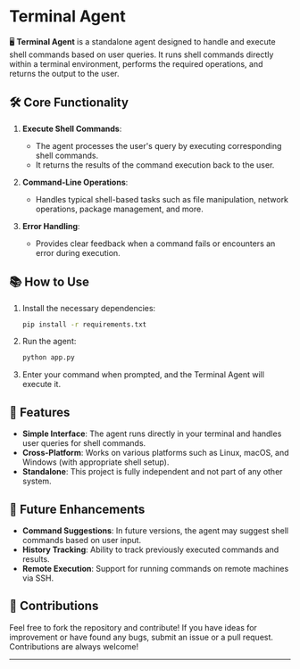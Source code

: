 # Terminal Agent

🖥️ **Terminal Agent** is a standalone agent designed to handle and execute shell commands based on user queries. It runs shell commands directly within a terminal environment, performs the required operations, and returns the output to the user.

## 🛠️ **Core Functionality**

1. **Execute Shell Commands**: 
   - The agent processes the user's query by executing corresponding shell commands.
   - It returns the results of the command execution back to the user.
   
2. **Command-Line Operations**:
   - Handles typical shell-based tasks such as file manipulation, network operations, package management, and more.
   
3. **Error Handling**:
   - Provides clear feedback when a command fails or encounters an error during execution.

## 📚 **How to Use**

1. Install the necessary dependencies:
   ```bash
   pip install -r requirements.txt
   ```

2. Run the agent:
   ```bash
   python app.py
   ```

5. Enter your command when prompted, and the Terminal Agent will execute it.

## 🧩 **Features**
- **Simple Interface**: The agent runs directly in your terminal and handles user queries for shell commands.
- **Cross-Platform**: Works on various platforms such as Linux, macOS, and Windows (with appropriate shell setup).
- **Standalone**: This project is fully independent and not part of any other system.

## 🚀 **Future Enhancements**
- **Command Suggestions**: In future versions, the agent may suggest shell commands based on user input.
- **History Tracking**: Ability to track previously executed commands and results.
- **Remote Execution**: Support for running commands on remote machines via SSH.

## 🤝 **Contributions**

Feel free to fork the repository and contribute! If you have ideas for improvement or have found any bugs, submit an issue or a pull request. Contributions are always welcome!

---